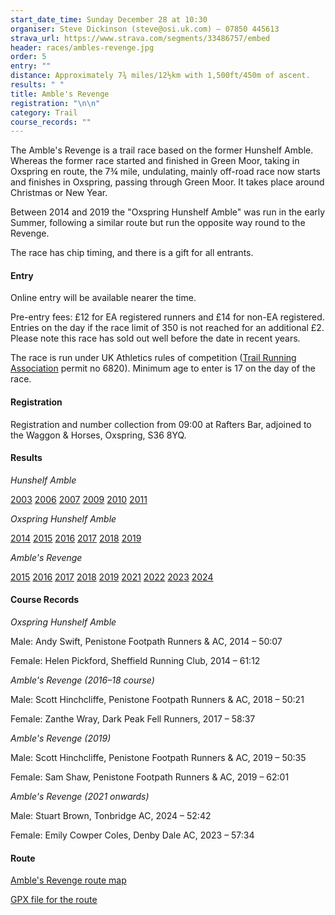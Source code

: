 ```yaml
---
start_date_time: Sunday December 28 at 10:30
organiser: Steve Dickinson (steve@osi.uk.com) – 07850 445613
strava_url: https://www.strava.com/segments/33486757/embed
header: races/ambles-revenge.jpg
order: 5
entry: ""
distance: Approximately 7¾ miles/12½km with 1,500ft/450m of ascent.
results: " "
title: Amble's Revenge
registration: "\n\n"
category: Trail
course_records: ""
---
```

The Amble's Revenge is a trail race based on the former Hunshelf Amble. Whereas the former race started and finished in Green Moor, taking in Oxspring en route, the 7¾ mile, undulating, mainly off-road race now starts and finishes in Oxspring, passing through Green Moor. It takes place around Christmas or New Year.

Between 2014 and 2019 the "Oxspring Hunshelf Amble" was run in the early Summer, following a similar route but run the opposite way round to the Revenge.

The race has chip timing, and there is a gift for all entrants.

#### Entry

Online entry will be available nearer the time.

Pre-entry fees: £12 for EA registered runners and £14 for non-EA registered. Entries on the day if the race limit of 350 is not reached for an additional £2.  Please note this race has sold out well before the date in recent years.

The race is run under UK Athletics rules of competition ([Trail Running Association](https://www.tra-uk.org/organisers) permit no 6820). Minimum age to enter is 17 on the day of the race.

#### Registration

Registration and number collection from 09:00 at Rafters Bar, adjoined to the Waggon & Horses, Oxspring, S36 8YQ.

#### Results

*Hunshelf Amble*

[2003](https://pfrac.co.uk/static/results/revenge/amble-2003-results.pdf)
[2006](https://pfrac.co.uk/static/results/revenge/amble-2006-results.pdf)
[2007](https://pfrac.co.uk/static/results/revenge/amble-2007-results.pdf)
[2009](https://pfrac.co.uk/static/results/revenge/amble-2009-results.pdf)
[2010](https://pfrac.co.uk/static/results/revenge/amble-2010-results.pdf)
[2011](https://pfrac.co.uk/static/results/revenge/amble-2011-results.pdf)

*Oxspring Hunshelf Amble*

[2014](https://pfrac.co.uk/static/results/revenge/amble-2014-results.pdf)
[2015](https://pfrac.co.uk/static/results/revenge/amble-2015-results.pdf)
[2016](https://pfrac.co.uk/static/results/revenge/amble-2016-results.pdf)
[2017](https://pfrac.co.uk/static/results/revenge/amble-2017-results.pdf)
[2018](https://pfrac.co.uk/static/results/revenge/amble-2018-results.pdf)
[2019](https://pfrac.co.uk/static/results/revenge/amble-2019-results.pdf)

*Amble's Revenge*

[2015](https://pfrac.co.uk/static/results/revenge/revenge-2015-16-results.pdf)
[2016](https://pfrac.co.uk/static/results/revenge/revenge-2016-17-results.pdf)
[2017](https://pfrac.co.uk/static/results/revenge/revenge-2017-18-results.pdf)
[2018](https://pfrac.co.uk/static/results/revenge/revenge-2018-19-results.pdf)
[2019](https://racebest.com/results/xvc86)
[2021](https://racebest.com/results/sv62v)
[2022](https://racebest.com/results/46u75)
[2023](https://racebest.com/results/xcr4y)
[2024](https://racebest.com/results/yy897)

#### Course Records

*Oxspring Hunshelf Amble*

Male: Andy Swift, Penistone Footpath Runners & AC, 2014 &ndash; 50:07

Female: Helen Pickford, Sheffield Running Club, 2014 &ndash; 61:12

*Amble's Revenge (2016&ndash;18 course)*

Male: Scott Hinchcliffe, Penistone Footpath Runners & AC, 2018 &ndash; 50:21

Female: Zanthe Wray, Dark Peak Fell Runners, 2017 &ndash; 58:37

*Amble's Revenge (2019)*

Male: Scott Hinchcliffe, Penistone Footpath Runners & AC, 2019 &ndash; 50:35

Female: Sam Shaw, Penistone Footpath Runners & AC, 2019 &ndash; 62:01

*Amble's Revenge (2021 onwards)*

Male: Stuart Brown, Tonbridge AC, 2024 &ndash; 52:42

Female: Emily Cowper Coles, Denby Dale AC, 2023 &ndash; 57:34

#### Route

[Amble's Revenge route map](https://pfrac.co.uk/static/images/maps/ambles-revenge-2021.png)

[GPX file for the route](https://pfrac.co.uk/static/gpx-files/revenge-2021.gpx)